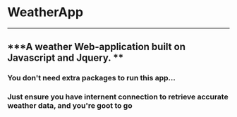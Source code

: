 # WeatherApp
---
***A weather Web-application built on Javascript and Jquery. **
---
### You don't need extra packages to run this app...
### Just ensure you have internent connection to retrieve accurate weather data, and you're goot to go


